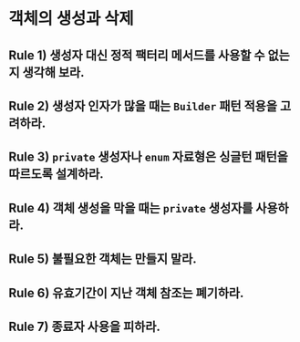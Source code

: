 
# 객체의 생성과 삭제

## Rule 1) 생성자 대신 정적 팩터리 메서드를 사용할 수 없는지 생각해 보라.

## Rule 2) 생성자 인자가 많을 때는 `Builder` 패턴 적용을 고려하라.

## Rule 3) `private` 생성자나 `enum` 자료형은 싱글턴 패턴을 따르도록 설계하라.

## Rule 4) 객체 생성을 막을 때는 `private` 생성자를 사용하라.

## Rule 5) 불필요한 객체는 만들지 말라.

## Rule 6) 유효기간이 지난 객체 참조는 폐기하라.

## Rule 7) 종료자 사용을 피하라.
